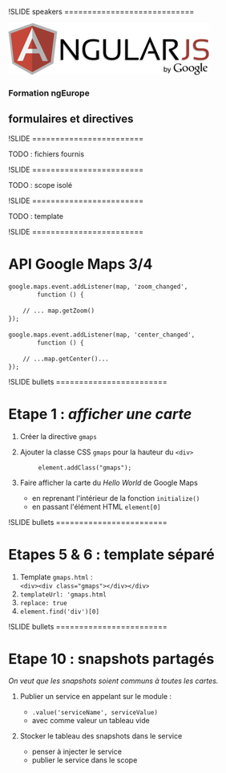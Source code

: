 !SLIDE speakers ============================

![](angularjs-logo.png)
### Formation ngEurope
## formulaires et directives


!SLIDE ========================

TODO : fichiers fournis

!SLIDE ========================

TODO : scope isolé

!SLIDE ========================

TODO : template




!SLIDE ========================

# API Google Maps 3/4

    google.maps.event.addListener(map, 'zoom_changed',
            function () {

        // ... map.getZoom()
    });

    google.maps.event.addListener(map, 'center_changed',
            function () {

        // ...map.getCenter()...
    });


!SLIDE bullets ========================

# Etape 1 : <i>afficher une carte</i>

1. Créer la directive `gmaps`

1. Ajouter la classe CSS `gmaps` pour la hauteur du `<div>`

            element.addClass("gmaps");

1. Faire afficher la carte du <i>Hello World</i> de Google Maps
    * en reprenant l'intérieur de la fonction `initialize()`
    * en passant l'élément HTML `element[0]`


!SLIDE bullets ========================

# Etapes 5 & 6 : template séparé

1. Template `gmaps.html` : <br/>`<div><div class="gmaps"></div></div>`
2. `templateUrl: 'gmaps.html`
3. `replace: true`
3. `element.find('div')[0]`


!SLIDE bullets ========================

# Etape 10 : snapshots partagés

_On veut que les snapshots soient communs à toutes les cartes._

1. Publier un service en appelant sur le module :
    * `.value('serviceName', serviceValue)`
    * avec comme valeur un tableau vide

1. Stocker le tableau des snapshots dans le service
    * penser à injecter le service
    * publier le service dans le scope



